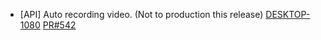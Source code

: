 - [API] Auto recording video. (Not to production this release)
[DESKTOP-1080](https://dropin.atlassian.net/browse/DESKTOP-1080)
[PR#542](https://github.com/dropininc/dropin-api-v2/pull/542)


